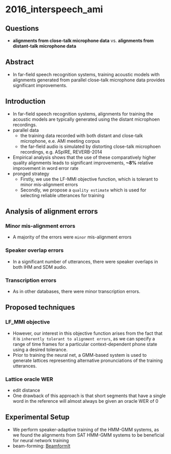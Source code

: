 # 2016_interspeech_ami
## Questions
- **alignments from close-talk microphone data** vs. **alignments from distant-talk microphone data**
## Abstract
- In far-field speech recognition systems, training acoustic models with alignments generated from parallel close-talk microphone data provides significant improvements.
## Introduction
- In far-field speech recognition systems, alignments for training the acoustic models are typically generated using the distant microphoen recordings.
- parallel data
    - the training data recorded with both distant and close-talk microphone, e.e. AMI meeting corpus
    - the far-field audio is simulated by distorting close-talk microphoen recordings, e.g. ASpIRE, REVERB-2014
- Empirical analysis shows that the use of these comparatively higher quality alignments leads to significant improvements, **~8%** relative improvement in word error rate
- pronged strategy
    - Firstly, we use the LF-MMI objective function, which is tolerant to minor mis-alignment errors
    - Secondly, we propose a `quality estimate` which is used for selecting reliable utterances for training
## Analysis of alignment errors
### Minor mis-alignment errors
- A majority of the errors were `minor` mis-alignment errors
### Speaker overlap errors
- In a significant number of utterances, there were speaker overlaps in both IHM and SDM audio.
### Transcription errors
- As in other databases, there were minor transcription errors.
## Proposed techniques
### LF_MMI objective
- However, our interest in this objective function arises from the fact that it is `inherently tolerant to alignment errors`, as we can specify a range of time frames for a particular context-dependent phone state using a desired tolerance.
- Prior to training the neural net, a GMM-based system is used to generate lattices representing alternative pronunciations of the training utterances.
### Lattice oracle WER
- edit distance
- One drawback of this approach is that short segments that have a single word in the reference will almost always be given an oracle WER of 0
## Experimental Setup
- We perform speaker-adaptive training of the HMM-GMM systems, as we found the alignments from SAT HMM-GMM systems to be beneficial for neural network training
- beam-forming: [BeamformIt][1]


[1]:https://github.com/xanguera/BeamformIt